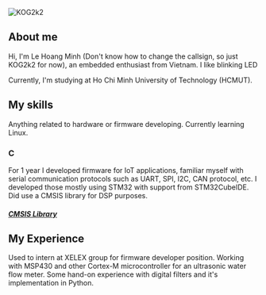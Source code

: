 <p align="left">
<img src="https://komarev.com/ghpvc/?username=KOG2k2&color=lightgrey&style=plastic" alt="KOG2k2" />
</p>

<h2 align="left">About me</h2>
Hi, I'm Le Hoang Minh (Don't know how to change the callsign, so just KOG2k2 for now), an embedded enthusiast from Vietnam. I like blinking LED 

Currently, I'm studying at Ho Chi Minh University of Technology (HCMUT).

## My skills

Anything related to hardware or firmware developing. Currently learning Linux.

### C
For 1 year I developed firmware for IoT applications, familiar myself with serial communication protocols such as UART, SPI, I2C, CAN protocol, etc. I developed those mostly using STM32 with support from STM32CubeIDE. Did use a CMSIS library for DSP purposes.

##### [CMSIS Library](https://github.com/ARM-software/CMSIS-DSP)

## My Experience
Used to intern at XELEX group for firmware developer position. Working with MSP430 and other Cortex-M microcontroller for an ultrasonic water flow meter. Some hand-on experience with digital filters and it's implementation in Python.
